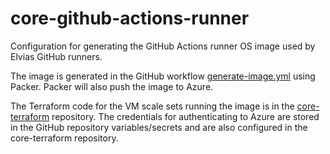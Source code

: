 # core-github-actions-runner

Configuration for generating the GitHub Actions runner OS image used by Elvias GitHub runners.

The image is generated in the GitHub workflow [generate-image.yml](.github/workflows/generate-image.yml) using Packer.
Packer will also push the image to Azure.

The Terraform code for the VM scale sets running the image is in the [core-terraform](https://github.com/3lvia/core-terraform) repository.
The credentials for authenticating to Azure are stored in the GitHub repository variables/secrets and are also configured in the core-terraform repository.

